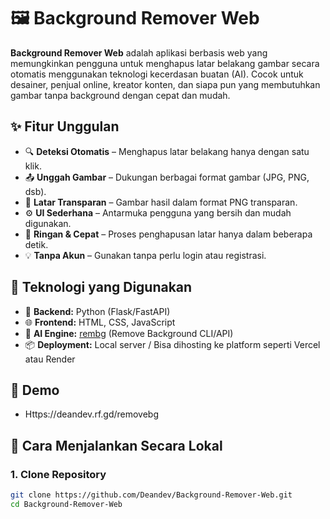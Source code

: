 # 🖼️ Background Remover Web

**Background Remover Web** adalah aplikasi berbasis web yang memungkinkan pengguna untuk menghapus latar belakang gambar secara otomatis menggunakan teknologi kecerdasan buatan (AI). Cocok untuk desainer, penjual online, kreator konten, dan siapa pun yang membutuhkan gambar tanpa background dengan cepat dan mudah.

## ✨ Fitur Unggulan

- 🔍 **Deteksi Otomatis** – Menghapus latar belakang hanya dengan satu klik.
- 📤 **Unggah Gambar** – Dukungan berbagai format gambar (JPG, PNG, dsb).
- 🎨 **Latar Transparan** – Gambar hasil dalam format PNG transparan.
- ⚙️ **UI Sederhana** – Antarmuka pengguna yang bersih dan mudah digunakan.
- 🚀 **Ringan & Cepat** – Proses penghapusan latar hanya dalam beberapa detik.
- 💡 **Tanpa Akun** – Gunakan tanpa perlu login atau registrasi.

## 🧰 Teknologi yang Digunakan

- 🔧 **Backend:** Python (Flask/FastAPI)
- 🌐 **Frontend:** HTML, CSS, JavaScript
- 🤖 **AI Engine:** [rembg](https://github.com/danielgatis/rembg) (Remove Background CLI/API)
- 📦 **Deployment:** Local server / Bisa dihosting ke platform seperti Vercel atau Render

## 📸 Demo

- Https://deandev.rf.gd/removebg

## 🚀 Cara Menjalankan Secara Lokal

### 1. Clone Repository
```bash
git clone https://github.com/Deandev/Background-Remover-Web.git
cd Background-Remover-Web

